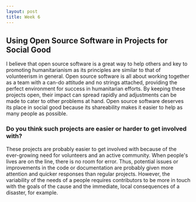 ```yaml
---
layout: post
title: Week 6
---
```


## Using Open Source Software in Projects for Social Good

I believe that open source software is a great way to help others and key to promoting humanitarianism as its principles are similar to that of volunteerism in general. Open source software is all about working together as a team with a can-do attitude and no strings attached, providing the perfect environment for success in humanitarian efforts. By keeping these projects open, their impact can spread rapidly and adjustments can be made to cater to other problems at hand. Open source software deserves its place in social good because its shareability makes it easier to help as many people as possible. 

### Do you think such projects are easier or harder to get involved with?

These projects are probably easier to get involved with because of the ever-growing need for volunteers and an active community. When people's lives are on the line, there is no room for error. Thus, potential issues or improvements in the code or documentation are probably given more attention and quicker responses than regular projects. However, the variability of the needs of a people requires contributors to be more in touch with the goals of the cause and the immediate, local consequences of a disaster, for example. 

###
